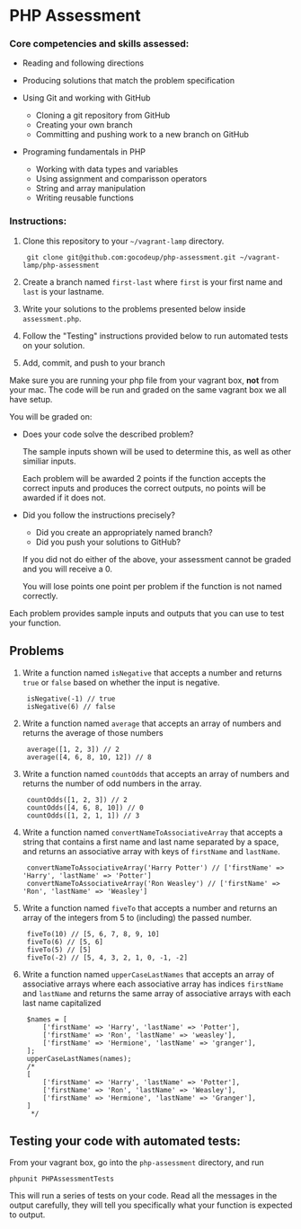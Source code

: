 # PHP Assessment

### Core competencies and skills assessed:

- Reading and following directions
- Producing solutions that match the problem specification
- Using Git and working with GitHub
    - Cloning a git repository from GitHub
    - Creating your own branch
    - Committing and pushing work to a new branch on GitHub

- Programing fundamentals in PHP
    - Working with data types and variables
    - Using assignment and comparisson operators
    - String and array manipulation
    - Writing reusable functions

### Instructions:

1. Clone this repository to your `~/vagrant-lamp` directory.
        
        git clone git@github.com:gocodeup/php-assessment.git ~/vagrant-lamp/php-assessment

1. Create a branch named `first-last` where `first` is your first name and `last` is your lastname.

1. Write your solutions to the problems presented below inside `assessment.php`.

1. Follow the "Testing" instructions provided below to run automated tests on your solution.

1. Add, commit, and push to your branch

Make sure you are running your php file from your vagrant box, **not** from your mac. The code will be run and graded on the same vagrant box we all have setup.

You will be graded on:

- Does your code solve the described problem?

    The sample inputs shown will be used to determine this, as well as other
    similiar inputs.

    Each problem will be awarded 2 points if the function accepts the correct
    inputs and produces the correct outputs, no points will be awarded if it
    does not.

- Did you follow the instructions precisely?

    - Did you create an appropriately named branch?
    - Did you push your solutions to GitHub?

    If you did not do either of the above, your assessment cannot be graded and
    you will receive a 0.

    You will lose points one point per problem if the function is not named
    correctly.

Each problem provides sample inputs and outputs that you can use to test your
function.

## Problems

1. Write a function named `isNegative` that accepts a number and returns `true` or `false` based on whether the input is negative.

        isNegative(-1) // true
        isNegative(6) // false

1. Write a function named `average` that accepts an array of numbers and returns
   the average of those numbers

        average([1, 2, 3]) // 2
        average([4, 6, 8, 10, 12]) // 8

1. Write a function named `countOdds` that accepts an array of numbers and
   returns the number of odd numbers in the array.

        countOdds([1, 2, 3]) // 2
        countOdds([4, 6, 8, 10]) // 0
        countOdds([1, 2, 1, 1]) // 3

1. Write a function named `convertNameToAssociativeArray` that accepts a string that
   contains a first name and last name separated by a space, and returns an
   associative array with keys of `firstName` and `lastName`.

        convertNameToAssociativeArray('Harry Potter') // ['firstName' => 'Harry', 'lastName' => 'Potter']
        convertNameToAssociativeArray('Ron Weasley') // ['firstName' => 'Ron', 'lastName' => 'Weasley']

1. Write a function named `fiveTo` that accepts a number and returns an array of
   the integers from 5 to (including) the passed number.

        fiveTo(10) // [5, 6, 7, 8, 9, 10]
        fiveTo(6) // [5, 6]
        fiveTo(5) // [5]
        fiveTo(-2) // [5, 4, 3, 2, 1, 0, -1, -2]

1. Write a function named `upperCaseLastNames` that accepts an array of associative arrays
   where each associative array has indices `firstName` and `lastName` and returns the
   same array of associative arrays with each last name capitalized

        $names = [
            ['firstName' => 'Harry', 'lastName' => 'Potter'],
            ['firstName' => 'Ron', 'lastName' => 'weasley'],
            ['firstName' => 'Hermione', 'lastName' => 'granger'],
        ];
        upperCaseLastNames(names);
        /*
        [
            ['firstName' => 'Harry', 'lastName' => 'Potter'],
            ['firstName' => 'Ron', 'lastName' => 'Weasley'],
            ['firstName' => 'Hermione', 'lastName' => 'Granger'],
        ]
         */

## Testing your code with automated tests:

From your vagrant box, go into the `php-assessment` directory, and run

```
phpunit PHPAssessmentTests
```

This will run a series of tests on your code. Read all the messages in the
output carefully, they will tell you specifically what your function is expected
to output.
